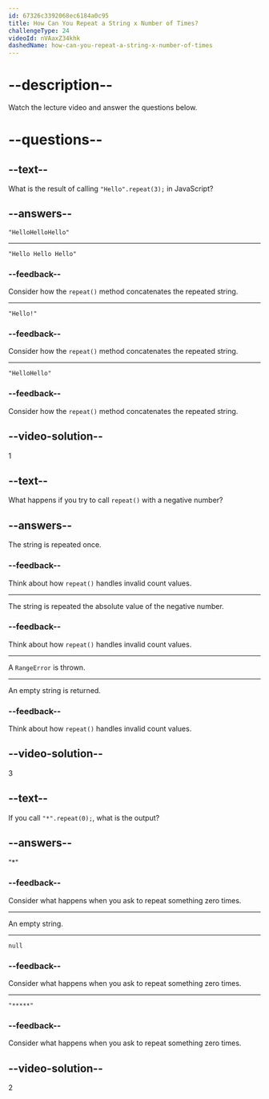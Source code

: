 ```yaml
---
id: 67326c3392068ec6184a0c95
title: How Can You Repeat a String x Number of Times?
challengeType: 24
videoId: nVAaxZ34khk
dashedName: how-can-you-repeat-a-string-x-number-of-times
---
```


# --description--

Watch the lecture video and answer the questions below.

# --questions--

## --text--

What is the result of calling `"Hello".repeat(3);` in JavaScript?

## --answers--

`"HelloHelloHello"`

---

`"Hello Hello Hello"`

### --feedback--

Consider how the `repeat()` method concatenates the repeated string.

---

`"Hello!"`

### --feedback--

Consider how the `repeat()` method concatenates the repeated string.

---

`"HelloHello"`

### --feedback--

Consider how the `repeat()` method concatenates the repeated string.

## --video-solution--

1

## --text--

What happens if you try to call `repeat()` with a negative number?

## --answers--

The string is repeated once.

### --feedback--

Think about how `repeat()` handles invalid count values.

---

The string is repeated the absolute value of the negative number.

### --feedback--

Think about how `repeat()` handles invalid count values.

---

A `RangeError` is thrown.

---

An empty string is returned.

### --feedback--

Think about how `repeat()` handles invalid count values.

## --video-solution--

3

## --text--

If you call `"*".repeat(0);`, what is the output?

## --answers--

"*"

### --feedback--

Consider what happens when you ask to repeat something zero times.

---

An empty string.

---

`null`

### --feedback--

Consider what happens when you ask to repeat something zero times.

---

`"*****"`

### --feedback--

Consider what happens when you ask to repeat something zero times.

## --video-solution--

2
